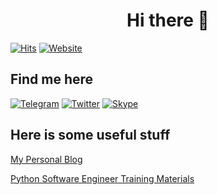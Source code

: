 <!--   ### Hi there 👋

**iTondy/iTondy** is a ✨ _special_ ✨ repository because its `README.md` (this file) appears on your GitHub profile.

Here are some ideas to get you started:

- 🔭 I’m currently working on ...
- 🌱 I’m currently learning ...
- 👯 I’m looking to collaborate on ...
- 🤔 I’m looking for help with ...
- 💬 Ask me about ...
- 📫 How to reach me: ...
- 😄 Pronouns: ...
- ⚡ Fun fact: ...
-->

<h1 align="center">Hi there 👋</h1>

[![Hits](https://hits.seeyoufarm.com/api/count/incr/badge.svg?url=https%3A%2F%2Fgithub.com%2Fhenryh9n%2Fhenryh9n&count_bg=%231BA9BA&title_bg=%23555555&icon=&icon_color=%23E7E7E7&title=Profile+Hits&edge_flat=true)](https://github.com/iTondy)
[![Website](https://img.shields.io/website?style=flat-square&url=https%3A%2F%2Fhenryh9n.tech)](https://github.com/iTondy)

## Find me here
[![Telegram](https://img.shields.io/badge/Telegram-2CA5E0?style=for-the-badge&logo=telegram&logoColor=white)](https://t.me/Active_LX)
[![Twitter](https://img.shields.io/badge/Twitter-1DA1F2?style=for-the-badge&logo=twitter&logoColor=white)](https://twitter.com/Active_LX)
[![Skype](https://img.shields.io/badge/Skype-00aff0?style=for-the-badge&logo=Skype&logoColor=white)](https://www.skype.com/)


## Here is some useful stuff

[My Personal Blog](https://github.com/iTondy) 

[Python Software Engineer Training Materials](https://www.python.org/)

